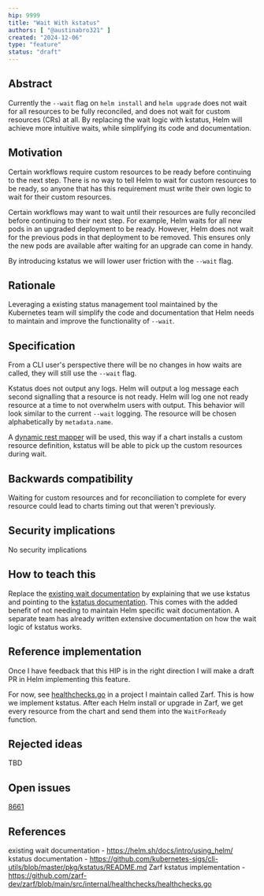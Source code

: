 ```yaml
---
hip: 9999
title: "Wait With kstatus"
authors: [ "@austinabro321" ]
created: "2024-12-06"
type: "feature"
status: "draft"
---
```


## Abstract

Currently the `--wait` flag on `helm install` and `helm upgrade` does not wait for all resources to be fully reconciled, and does not wait for custom resources (CRs) at all. By replacing the wait logic with kstatus, Helm will achieve more intuitive waits, while simplifying its code and documentation.

## Motivation

Certain workflows require custom resources to be ready before continuing to the next step. There is no way to tell Helm to wait for custom resources to be ready, so anyone that has this requirement must write their own logic to wait for their custom resources.

Certain workflows may want to wait until their resources are fully reconciled before continuing to their next step. For example, Helm waits for all new pods in an upgraded deployment to be ready. However, Helm does not wait for the previous pods in that deployment to be removed. This ensures only the new pods are available after waiting for an upgrade can come in handy.

By introducing kstatus we will lower user friction with the `--wait` flag. 

## Rationale

Leveraging a existing status management tool maintained by the Kubernetes team will simplify the code and documentation that Helm needs to maintain and improve the functionality of `--wait`. 

## Specification

From a CLI user's perspective there will be no changes in how waits are called, they will still use the `--wait` flag.

Kstatus does not output any logs. Helm will output a log message each second signalling that a resource is not ready. Helm will log one not ready resource at a time to not overwhelm users with output. This behavior will look similar to the current `--wait` logging. The resource will be chosen alphabetically by `metadata.name`.

A [dynamic rest mapper](https://github.com/kubernetes-sigs/controller-runtime/blob/aea2e32a936584b06ae6f7992f856fe7292b0297/pkg/client/apiutil/restmapper.go#L36) will be used, this way if a chart installs a custom resource definition, kstatus will be able to pick up the custom resources during wait.

<!-- TODO: Decide if we want more than alphabetically, such as - The APIVersion/Kind of the resource will determine it's priority for being logged. For example, the first log messages will always describe deployments. All deployments will be logged first. Once all deployments are in ready status, all stateful sets will be logged, and so forth.  -->

## Backwards compatibility

Waiting for custom resources and for reconciliation to complete for every resource could lead to charts timing out that weren't previously.

## Security implications

No security implications

## How to teach this

Replace the [existing wait documentation](https://helm.sh/docs/intro/using_helm/) by explaining that we use kstatus and pointing to the [kstatus documentation](https://github.com/kubernetes-sigs/cli-utils/blob/master/pkg/kstatus/README.md). This comes with the added benefit of not needing to maintain Helm specific wait documentation. A separate team has already written extensive documentation on how the wait logic of kstatus works.

## Reference implementation

Once I have feedback that this HIP is in the right direction I will make a draft PR in Helm implementing this feature. 

For now, see [healthchecks.go](https://github.com/zarf-dev/zarf/blob/main/src/internal/healthchecks/healthchecks.go) in a project I maintain called Zarf. This is how we implement kstatus. After each Helm install or upgrade in Zarf, we get every resource from the chart and send them into the `WaitForReady` function. 

## Rejected ideas

TBD

## Open issues

[8661](https://github.com/helm/helm/issues/8661)

## References

existing wait documentation - https://helm.sh/docs/intro/using_helm/
kstatus documentation - https://github.com/kubernetes-sigs/cli-utils/blob/master/pkg/kstatus/README.md
Zarf kstatus implementation - https://github.com/zarf-dev/zarf/blob/main/src/internal/healthchecks/healthchecks.go